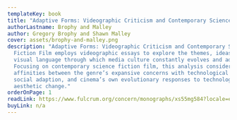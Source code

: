 ```yaml
---
templateKey: book
title: "Adaptive Forms: Videographic Criticism and Contemporary Science Fiction Film"
authorLastname: Brophy and Malley
author: Gregory Brophy and Shawn Malley
cover: assets/brophy-and-malley.png
description: "Adaptive Forms: Videographic Criticism and Contemporary Science
  Fiction Film employs videographic essays to explore the themes, ideas, and
  visual language through which media culture constantly evolves and adapts.
  Focusing on contemporary science fiction film, this analysis considers
  affinities between the genre’s expansive concerns with technological and
  social adaption, and cinema’s own evolutionary responses to technological and
  aesthetic change."
orderOnPage: 1
readLink: https://www.fulcrum.org/concern/monographs/xs55mg584?locale=en
buyLink: n/a
---
```

